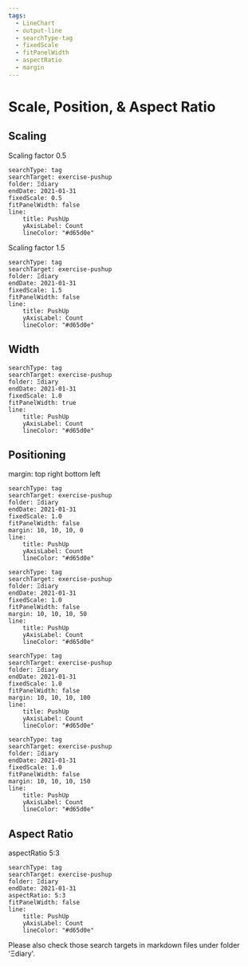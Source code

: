 ```yaml
---
tags:
  - LineChart
  - output-line
  - searchType-tag
  - fixedScale
  - fitPanelWidth
  - aspectRatio
  - margin
---
```

# Scale, Position, & Aspect Ratio
## Scaling

Scaling factor 0.5

```tracker
searchType: tag
searchTarget: exercise-pushup
folder: Ξdiary
endDate: 2021-01-31
fixedScale: 0.5
fitPanelWidth: false
line:
    title: PushUp
    yAxisLabel: Count
    lineColor: "#d65d0e"
```

Scaling factor 1.5

```tracker
searchType: tag
searchTarget: exercise-pushup
folder: Ξdiary
endDate: 2021-01-31
fixedScale: 1.5
fitPanelWidth: false
line:
    title: PushUp
    yAxisLabel: Count
    lineColor: "#d65d0e"
```

## Width

```tracker
searchType: tag
searchTarget: exercise-pushup
folder: Ξdiary
endDate: 2021-01-31
fixedScale: 1.0
fitPanelWidth: true
line:
    title: PushUp
    yAxisLabel: Count
    lineColor: "#d65d0e"
```

## Positioning

margin: top right bottom left

```tracker
searchType: tag
searchTarget: exercise-pushup
folder: Ξdiary
endDate: 2021-01-31
fixedScale: 1.0
fitPanelWidth: false
margin: 10, 10, 10, 0
line:
    title: PushUp
    yAxisLabel: Count
    lineColor: "#d65d0e"
```

```tracker
searchType: tag
searchTarget: exercise-pushup
folder: Ξdiary
endDate: 2021-01-31
fixedScale: 1.0
fitPanelWidth: false
margin: 10, 10, 10, 50
line:
    title: PushUp
    yAxisLabel: Count
    lineColor: "#d65d0e"
```

```tracker
searchType: tag
searchTarget: exercise-pushup
folder: Ξdiary
endDate: 2021-01-31
fixedScale: 1.0
fitPanelWidth: false
margin: 10, 10, 10, 100
line:
    title: PushUp
    yAxisLabel: Count
    lineColor: "#d65d0e"
```

```tracker
searchType: tag
searchTarget: exercise-pushup
folder: Ξdiary
endDate: 2021-01-31
fixedScale: 1.0
fitPanelWidth: false
margin: 10, 10, 10, 150
line:
    title: PushUp
    yAxisLabel: Count
    lineColor: "#d65d0e"
```

## Aspect Ratio

aspectRatio 5:3

```tracker
searchType: tag
searchTarget: exercise-pushup
folder: Ξdiary
endDate: 2021-01-31
aspectRatio: 5:3
fitPanelWidth: false
line:
    title: PushUp
    yAxisLabel: Count
    lineColor: "#d65d0e"
```

Please also check those search targets in markdown files under folder 'Ξdiary'.
